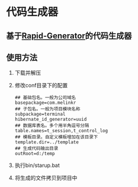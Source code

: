 # 代码生成器

## 基于[Rapid-Generator](https://code.google.com/archive/p/rapid-generator/)的代码生成器
## 使用方法
1. 下载并解压
1. 修改conf目录下的配置
    
    ```
    ## 基础包名。一般为公司域名
    basepackage=com.melinkr
    ## 子包名。一般为项目模块名称
    subpackage=terminal
    hibernate_id_generator=uuid
    ## 数据库表名。多个用半角逗号分隔
    table.names=t_session,t_control_log
    ## 模板目录。自定义模板增加在该目录下
    template.dir=../template
    ## 生成代码输出目录
    outRoot=d:/temp
    ```
1. 执行bin/starup.bat
1. 将生成的文件拷贝到项目中